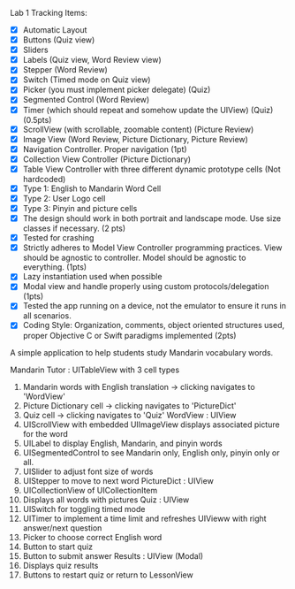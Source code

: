 Lab 1 Tracking Items:
- [x] Automatic Layout 
- [x] Buttons (Quiz view)
- [x] Sliders
- [x] Labels (Quiz view, Word Review view)
- [x] Stepper (Word Review)
- [x] Switch (Timed mode on Quiz view)
- [x] Picker (you must implement picker delegate) (Quiz)
- [x] Segmented Control (Word Review)
- [x] Timer (which should repeat and somehow update the UIView) (Quiz) (0.5pts)
- [x] ScrollView (with scrollable, zoomable content) (Picture Review)
- [x] Image View (Word Review, Picture Dictionary, Picture Review)
- [x] Navigation Controller. Proper navigation (1pt)
- [x] Collection View Controller (Picture Dictionary)
- [x] Table View Controller with three different dynamic prototype cells (Not hardcoded)
- [x]   Type 1: English to Mandarin Word Cell
- [x]   Type 2: User Logo cell
- [x]   Type 3: Pinyin and picture cells
- [x] The design should work in both portrait and landscape mode. Use size classes if necessary. (2 pts)
- [x] Tested for crashing
- [x] Strictly adheres to Model View Controller programming practices. View should be agnostic to controller. Model should be agnostic to everything. (1pts)
- [x] Lazy instantiation used when possible
- [x] Modal view and handle properly using custom protocols/delegation (1pts)
- [x] Tested the app running on a device, not the emulator to ensure it runs in all scenarios.
- [x] Coding Style: Organization, comments, object oriented structures used, proper Objective C or Swift paradigms implemented (2pts)

A simple application to help students study Mandarin vocabulary words.

Mandarin Tutor : UITableView with 3 cell types
  1) Mandarin words with English translation -> clicking navigates to 'WordView'
  2) Picture Dictionary cell -> clicking navigates to 'PictureDict'
  3) Quiz cell -> clicking navigates to 'Quiz'
WordView : UIView
  1) UIScrollView with embedded UIImageView displays associated picture for the word
  2) UILabel to display English, Mandarin, and pinyin words
  3) UISegmentedControl to see Mandarin only, English only, pinyin only or all.
  4) UISlider to adjust font size of words
  5) UIStepper to move to next word
PictureDict : UIView
  1) UICollectionView of UICollectionItem
  2) Displays all words with pictures
Quiz : UIView
  1) UISwitch for toggling timed mode
  2) UITimer to implement a time limit and refreshes UIVieww with right answer/next question
  3) Picker to choose correct English word
  4) Button to start quiz
  5) Button to submit answer
Results : UIView (Modal)
  1) Displays quiz results
  2) Buttons to restart quiz or return to LessonView
